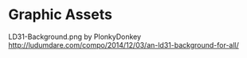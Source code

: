 # Graphic Assets

LD31-Background.png by PlonkyDonkey
http://ludumdare.com/compo/2014/12/03/an-ld31-background-for-all/